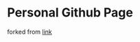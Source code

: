 # Personal Github Page

forked from [link](https://github.com/yaoyao-liu/minimal-light?ref=jekyll-themes.com)
